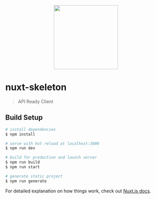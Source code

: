 <p align="center"><img src="https://i.imgur.com/enGExfP.png" width="200"></p>


# nuxt-skeleton

> API Ready Client

## Build Setup

```bash
# install dependencies
$ npm install

# serve with hot reload at localhost:3000
$ npm run dev

# build for production and launch server
$ npm run build
$ npm run start

# generate static project
$ npm run generate
```

For detailed explanation on how things work, check out [Nuxt.js docs](https://nuxtjs.org).
